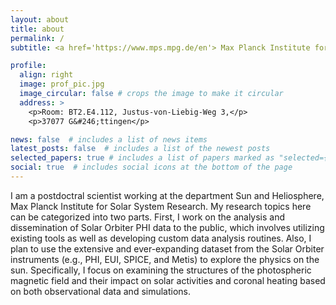 ```yaml
---
layout: about
title: about
permalink: /
subtitle: <a href='https://www.mps.mpg.de/en'> Max Planck Institute for Solar System Research </a>

profile:
  align: right
  image: prof_pic.jpg
  image_circular: false # crops the image to make it circular
  address: >
    <p>Room: BT2.E4.112, Justus-von-Liebig-Weg 3,</p>
    <p>37077 G&#246;ttingen</p>

news: false  # includes a list of news items
latest_posts: false  # includes a list of the newest posts
selected_papers: true # includes a list of papers marked as "selected={true}"
social: true  # includes social icons at the bottom of the page
---
```


I am a postdoctral scientist working at the department Sun and Heliosphere, Max Planck Institute for Solar System Research.
My research topics here can be categorized into two parts. First, I work on the analysis and dissemination of Solar Orbiter PHI data to the public, which involves utilizing existing tools as well as developing custom data analysis routines. Also, I plan to use the extensive and ever-expanding dataset from the Solar Orbiter instruments (e.g., PHI, EUI, SPICE, and Metis) to explore the physics on the sun. Specifically, I focus on examining the structures of the photospheric magnetic field and their impact on solar activities and coronal heating based on both observational data and simulations.

